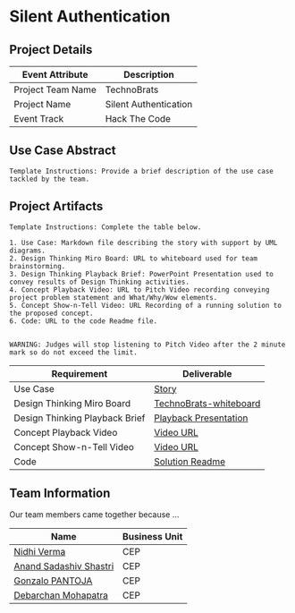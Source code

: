 
 
# Silent Authentication

## Project Details

| Event Attribute| Description |
| --- | --- |
| Project Team Name | TechnoBrats |
| Project Name | Silent Authentication |
| Event Track | Hack The Code |
 
## Use Case Abstract
```
Template Instructions: Provide a brief description of the use case tackled by the team.
```

## Project Artifacts
```
Template Instructions: Complete the table below.

1. Use Case: Markdown file describing the story with support by UML diagrams. 
2. Design Thinking Miro Board: URL to whiteboard used for team brainstorming. 
3. Design Thinking Playback Brief: PowerPoint Presentation used to convey results of Design Thinking activities.
4. Concept Playback Video: URL to Pitch Video recording conveying project problem statement and What/Why/Wow elements.
5. Concept Show-n-Tell Video: URL Recording of a running solution to the proposed concept. 
6. Code: URL to the code Readme file. 

 
WARNING: Judges will stop listening to Pitch Video after the 2 minute mark so do not exceed the limit.
```

| Requirement | Deliverable |
| --- | --- |
| Use Case | [Story](./hackproject/usecase.md) |
| Design Thinking Miro Board | [TechnoBrats-whiteboard](https://miro.com/app/board/uXjVPduh5Rs=/) |
| Design Thinking Playback Brief | [Playback Presentation](./presentations/TruCreds-TechnoBrats.pptx)|
| Concept Playback Video | [Video URL]()|
| Concept Show-n-Tell Video | [Video URL]() |
| Code |  [Solution Readme](./hackprokect/README.md) |


## Team Information

Our team members came together because ...
 
| Name | Business Unit |
| --- | --- |
| [Nidhi Verma](mailto:nidhiverma@discover.com) | CEP |
| [Anand Sadashiv Shastri](mailto:anandsadashivshastri@discover.com) | CEP |
| [Gonzalo PANTOJA](mailto:gonzalopantoja@discover.com) | CEP |
| [Debarchan Mohapatra](mailto:debarchanmohapatra@discover.com) | CEP |

